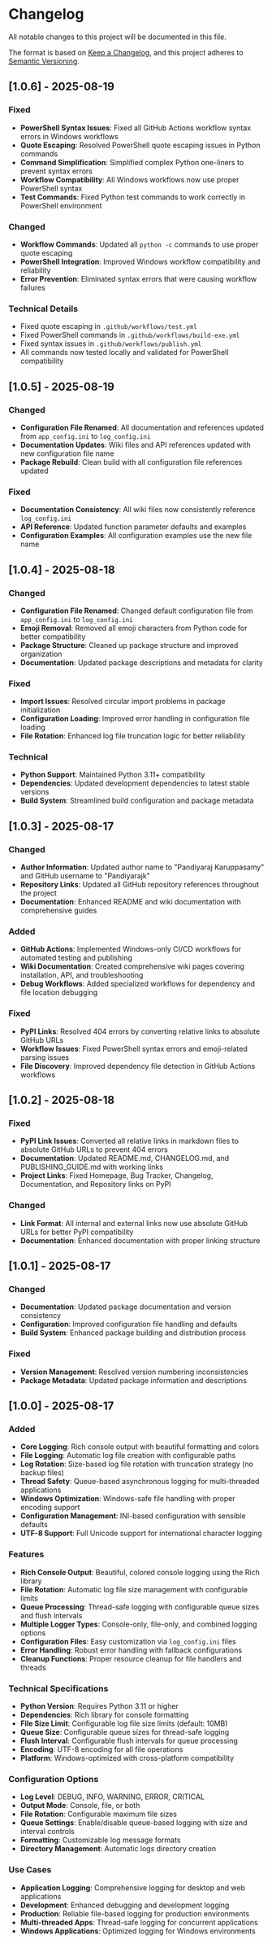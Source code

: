 # Changelog

All notable changes to this project will be documented in this file.

The format is based on [Keep a Changelog](https://keepachangelog.com/en/1.0.0/),
and this project adheres to [Semantic Versioning](https://semver.org/spec/v2.0.0.html).

## [1.0.6] - 2025-08-19

### Fixed
- **PowerShell Syntax Issues**: Fixed all GitHub Actions workflow syntax errors in Windows workflows
- **Quote Escaping**: Resolved PowerShell quote escaping issues in Python commands
- **Command Simplification**: Simplified complex Python one-liners to prevent syntax errors
- **Workflow Compatibility**: All Windows workflows now use proper PowerShell syntax
- **Test Commands**: Fixed Python test commands to work correctly in PowerShell environment

### Changed
- **Workflow Commands**: Updated all `python -c` commands to use proper quote escaping
- **PowerShell Integration**: Improved Windows workflow compatibility and reliability
- **Error Prevention**: Eliminated syntax errors that were causing workflow failures

### Technical Details
- Fixed quote escaping in `.github/workflows/test.yml`
- Fixed PowerShell commands in `.github/workflows/build-exe.yml`
- Fixed syntax issues in `.github/workflows/publish.yml`
- All commands now tested locally and validated for PowerShell compatibility

## [1.0.5] - 2025-08-19

### Changed
- **Configuration File Renamed**: All documentation and references updated from `app_config.ini` to `log_config.ini`
- **Documentation Updates**: Wiki files and API references updated with new configuration file name
- **Package Rebuild**: Clean build with all configuration file references updated

### Fixed
- **Documentation Consistency**: All wiki files now consistently reference `log_config.ini`
- **API Reference**: Updated function parameter defaults and examples
- **Configuration Examples**: All configuration examples use the new file name

## [1.0.4] - 2025-08-18

### Changed
- **Configuration File Renamed**: Changed default configuration file from `app_config.ini` to `log_config.ini`
- **Emoji Removal**: Removed all emoji characters from Python code for better compatibility
- **Package Structure**: Cleaned up package structure and improved organization
- **Documentation**: Updated package descriptions and metadata for clarity

### Fixed
- **Import Issues**: Resolved circular import problems in package initialization
- **Configuration Loading**: Improved error handling in configuration file loading
- **File Rotation**: Enhanced log file truncation logic for better reliability

### Technical
- **Python Support**: Maintained Python 3.11+ compatibility
- **Dependencies**: Updated development dependencies to latest stable versions
- **Build System**: Streamlined build configuration and package metadata

## [1.0.3] - 2025-08-17

### Changed
- **Author Information**: Updated author name to "Pandiyaraj Karuppasamy" and GitHub username to "Pandiyarajk"
- **Repository Links**: Updated all GitHub repository references throughout the project
- **Documentation**: Enhanced README and wiki documentation with comprehensive guides

### Added
- **GitHub Actions**: Implemented Windows-only CI/CD workflows for automated testing and publishing
- **Wiki Documentation**: Created comprehensive wiki pages covering installation, API, and troubleshooting
- **Debug Workflows**: Added specialized workflows for dependency and file location debugging

### Fixed
- **PyPI Links**: Resolved 404 errors by converting relative links to absolute GitHub URLs
- **Workflow Issues**: Fixed PowerShell syntax errors and emoji-related parsing issues
- **File Discovery**: Improved dependency file detection in GitHub Actions workflows

## [1.0.2] - 2025-08-18

### Fixed
- **PyPI Link Issues**: Converted all relative links in markdown files to absolute GitHub URLs to prevent 404 errors
- **Documentation**: Updated README.md, CHANGELOG.md, and PUBLISHING_GUIDE.md with working links
- **Project Links**: Fixed Homepage, Bug Tracker, Changelog, Documentation, and Repository links on PyPI

### Changed
- **Link Format**: All internal and external links now use absolute GitHub URLs for better PyPI compatibility
- **Documentation**: Enhanced documentation with proper linking structure

## [1.0.1] - 2025-08-17

### Changed
- **Documentation**: Updated package documentation and version consistency
- **Configuration**: Improved configuration file handling and defaults
- **Build System**: Enhanced package building and distribution process

### Fixed
- **Version Management**: Resolved version numbering inconsistencies
- **Package Metadata**: Updated package information and descriptions

## [1.0.0] - 2025-08-17

### Added
- **Core Logging**: Rich console output with beautiful formatting and colors
- **File Logging**: Automatic log file creation with configurable paths
- **Log Rotation**: Size-based log file rotation with truncation strategy (no backup files)
- **Thread Safety**: Queue-based asynchronous logging for multi-threaded applications
- **Windows Optimization**: Windows-safe file handling with proper encoding support
- **Configuration Management**: INI-based configuration with sensible defaults
- **UTF-8 Support**: Full Unicode support for international character logging

### Features
- **Rich Console Output**: Beautiful, colored console logging using the Rich library
- **File Rotation**: Automatic log file size management with configurable limits
- **Queue Processing**: Thread-safe logging with configurable queue sizes and flush intervals
- **Multiple Logger Types**: Console-only, file-only, and combined logging options
- **Configuration Files**: Easy customization via `log_config.ini` files
- **Error Handling**: Robust error handling with fallback configurations
- **Cleanup Functions**: Proper resource cleanup for file handlers and threads

### Technical Specifications
- **Python Version**: Requires Python 3.11 or higher
- **Dependencies**: Rich library for console formatting
- **File Size Limit**: Configurable log file size limits (default: 10MB)
- **Queue Size**: Configurable queue sizes for thread-safe logging
- **Flush Interval**: Configurable flush intervals for queue processing
- **Encoding**: UTF-8 encoding for all file operations
- **Platform**: Windows-optimized with cross-platform compatibility

### Configuration Options
- **Log Level**: DEBUG, INFO, WARNING, ERROR, CRITICAL
- **Output Mode**: Console, file, or both
- **File Rotation**: Configurable maximum file sizes
- **Queue Settings**: Enable/disable queue-based logging with size and interval controls
- **Formatting**: Customizable log message formats
- **Directory Management**: Automatic logs directory creation

### Use Cases
- **Application Logging**: Comprehensive logging for desktop and web applications
- **Development**: Enhanced debugging and development logging
- **Production**: Reliable file-based logging for production environments
- **Multi-threaded Apps**: Thread-safe logging for concurrent applications
- **Windows Applications**: Optimized logging for Windows environments
